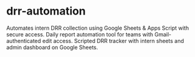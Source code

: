 # drr-automation
Automates intern DRR collection using Google Sheets &amp; Apps Script with secure access.  Daily report automation tool for teams with Gmail-authenticated edit access.  Scripted DRR tracker with intern sheets and admin dashboard on Google Sheets.
